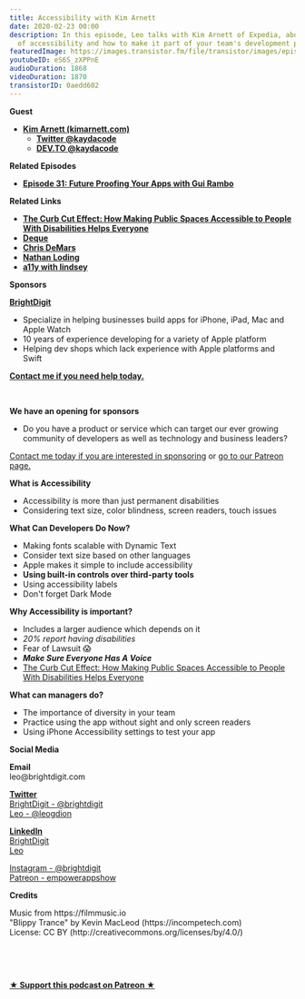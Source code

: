 ```yaml
---
title: Accessibility with Kim Arnett
date: 2020-02-23 00:00
description: In this episode, Leo talks with Kim Arnett of Expedia, about the importance
  of accessibility and how to make it part of your team's development process.
featuredImage: https://images.transistor.fm/file/transistor/images/episode/198935/full_1582298678-artwork.jpg
youtubeID: eS6S_zXPPnE
audioDuration: 1868
videoDuration: 1870
transistorID: 0aedd602
---
```

<p><b>Guest</b></p><ul><li>
<a href="https://kimarnett.com"><strong>Kim Arnett (kimarnett.com)</strong></a><ul>
<li><a href="https://twitter.com/kaydacode"><strong>Twitter @kaydacode</strong></a></li>
<li><a href="https://dev.to/kaydacode"><strong>DEV.TO @kaydacode</strong></a></li>
</ul>
</li></ul><p><b>Related Episodes</b></p><ul><li><a href="https://share.transistor.fm/s/29d6ee9b"><strong>Episode 31: Future Proofing Your Apps with Gui Rambo</strong></a></li></ul><p><b>Related Links</b></p><ul>
<li><a href="https://medium.com/@mosaicofminds/the-curb-cut-effect-how-making-public-spaces-accessible-to-people-with-disabilities-helps-everyone-d69f24c58785"><strong>The Curb Cut Effect: How Making Public Spaces Accessible to People With Disabilities Helps Everyone</strong></a></li>
<li><a href="https://www.deque.com"><strong>Deque</strong></a></li>
<li><a href="http://chrisdemars.com"><strong>Chris DeMars</strong></a></li>
<li><a href="https://twitter.com/NathanLoding"><strong>Nathan Loding</strong></a></li>
<li><a href="https://www.a11ywithlindsey.com"><strong>a11y with lindsey</strong></a></li>
</ul><p><b>Sponsors</b></p><p><a href="https://brightdigit.com/"><strong>BrightDigit</strong></a></p><ul>
<li>Specialize in helping businesses build apps for iPhone, iPad, Mac and Apple Watch</li>
<li>10 years of experience developing for a variety of Apple platform</li>
<li>Helping dev shops which lack experience with Apple platforms and Swift</li>
</ul><p><a href="https://brightdigit.com/contact/"><strong>Contact me if you need help today.</strong></a></p><p><br></p><p><strong>We have an opening for sponsors</strong></p><ul><li>Do you have a product or service which can target our ever growing community of developers as well as technology and business leaders? </li></ul><p><a href="https://brightdigit.com/contact/">Contact me today if you are interested in sponsoring</a> or <a href="https://www.patreon.com/empowerappsshow">go to our Patreon page.</a></p><p><b>What is Accessibility</b></p><ul>
<li>Accessibility is more than just permanent disabilities</li>
<li>Considering text size, color blindness, screen readers, touch issues</li>
</ul><p><b>What Can Developers Do Now?</b></p><ul>
<li>Making fonts scalable with Dynamic Text </li>
<li>Consider text size based on other languages</li>
<li>Apple makes it simple to include accessibility</li>
<li><strong>Using built-in controls over third-party tools</strong></li>
<li>Using accessibility labels</li>
<li>Don't forget Dark Mode</li>
</ul><p><b>Why Accessibility is important?</b></p><ul>
<li>Includes a larger audience which depends on it</li>
<li><em>20% report having disabilities</em></li>
<li>Fear of Lawsuit 😱</li>
<li><strong><em>Make Sure Everyone Has A Voice</em></strong></li>
<li><a href="https://medium.com/@mosaicofminds/the-curb-cut-effect-how-making-public-spaces-accessible-to-people-with-disabilities-helps-everyone-d69f24c58785">The Curb Cut Effect: How Making Public Spaces Accessible to People With Disabilities Helps Everyone</a></li>
</ul><p><b>What can managers do?</b></p><ul>
<li>The importance of diversity in your team</li>
<li>Practice using the app without sight and only screen readers</li>
<li>Using iPhone Accessibility settings to test your app</li>
</ul><p><b>Social Media</b></p><p><strong>Email</strong><br>leo@brightdigit.com</p><p><a href="https://twitter.com/brightdigit"><strong>Twitter </strong><br>BrightDigit - @brightdigit</a><br><a href="https://twitter.com/leogdion">Leo - @leogdion</a></p><p><a href="https://www.linkedin.com/company/bright-digit"><strong>LinkedIn</strong><br>BrightDigit</a><br><a href="https://www.linkedin.com/in/leogdion/">Leo</a></p><p><a href="https://www.instagram.com/brightdigit/">Instagram - @brightdigit</a><br><a href="https://www.patreon.com/empowerappsshow">Patreon - empowerappshow</a></p><p><b>Credits</b></p><p>Music from https://filmmusic.io<br>"Blippy Trance" by Kevin MacLeod (https://incompetech.com)<br>License: CC BY (http://creativecommons.org/licenses/by/4.0/)</p><p><br></p><p><br></p><p><strong><a href="https://www.patreon.com/empowerappsshow" rel="payment" title="★ Support this podcast on Patreon ★">★ Support this podcast on Patreon ★</a></strong></p>
      